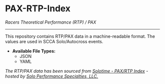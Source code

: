 # PAX-RTP-Index

*Racers Theoretical Performance (RTP) / PAX*

----

This repository contains RTP/PAX data in a machine-readable format.  The values are used in SCCA Solo/Autocross events.

* **Available File Types:**
  * JSON
  * YAML

*The RTP/PAX data has been sourced from [Solotime - PAX/RTP Index](http://solotime.info/pax/) - hosted by [Solo Performance Specialties, LLC.](https://www.soloperformance.com/)*